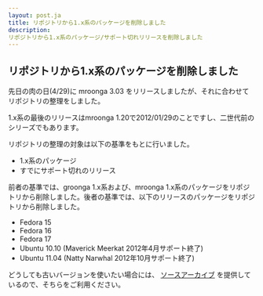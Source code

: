 ```yaml
---
layout: post.ja
title: リポジトリから1.x系のパッケージを削除しました
description:
リポジトリから1.x系のパッケージ/サポート切れリリースを削除しました
---
```

## リポジトリから1.x系のパッケージを削除しました

先日の肉の日(4/29)に mroonga 3.03
をリリースしましたが、それに合わせてリポジトリの整理をしました。

1.x系の最後のリリースはmroonga
1.20で2012/01/29のことですし、二世代前のシリーズでもあります。

リポジトリの整理の対象は以下の基準をもとに行いました。

-   1.x系のパッケージ
-   すでにサポート切れのリリース

前者の基準では、groonga 1.x系および、mroonga
1.x系のパッケージをリポジトリから削除しました。後者の基準では、以下のリリースのパッケージをリポジトリから削除しました。

-   Fedora 15
-   Fedora 16
-   Fedora 17
-   Ubuntu 10.10 (Maverick Meerkat 2012年4月サポート終了)
-   Ubuntu 11.04 (Natty Narwhal 2012年10月サポート終了)

どうしても古いバージョンを使いたい場合には、
[ソースアーカイブ](http://packages.groonga.org/source/mroonga/)
を提供しているので、そちらをご利用ください。

